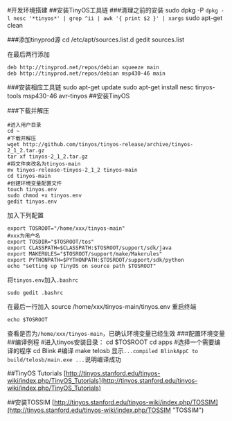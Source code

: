 #开发环境搭建
##安装TinyOS工具链
###清理之前的安装
	sudo dpkg -P `dpkg -l nesc '*tinyos*' | grep ^ii | awk '{ print $2 }' | xargs`
	sudo apt-get clean

###添加tinyprod源
	cd /etc/apt/sources.list.d
	gedit sources.list

在最后两行添加

	deb http://tinyprod.net/repos/debian squeeze main
	deb http://tinyprod.net/repos/debian msp430-46 main

###安装相应工具链
	sudo apt-get update
	sudo apt-get install nesc tinyos-tools msp430-46 avr-tinyos
##安装TinyOS

###下载并解压

	#进入用户目录
	cd ~
	#下载并解压
	wget http://github.com/tinyos/tinyos-release/archive/tinyos-2_1_2.tar.gz
	tar xf tinyos-2_1_2.tar.gz
	#将文件夹改名为tinyos-main
	mv tinyos-release-tinyos-2_1_2 tinyos-main
	cd tinyos-main
	#创建环境变量配置文件
	touch tinyos.env
	sudo chmod +x tinyos.env
	gedit tinyos.env
加入下列配置

	export TOSROOT="/home/xxx/tinyos-main" 
	#xxx为用户名
	export TOSDIR="$TOSROOT/tos"
	export CLASSPATH=$CLASSPATH:$TOSROOT/support/sdk/java
	export MAKERULES="$TOSROOT/support/make/Makerules"
	export PYTHONPATH=$PYTHONPATH:$TOSROOT/support/sdk/python
	echo "setting up TinyOS on source path $TOSROOT"

将`tinyos.env`加入`.bashrc`

	sudo gedit .bashrc
在最后一行加入
	source /home/xxx/tinyos-main/tinyos.env
重启终端

	echo $TOSROOT

查看是否为`/home/xxx/tinyos-main`，已确认环境变量已经生效
###配置环境变量
##编译例程
	#进入tinyos安装目录：
	cd $TOSROOT
	cd apps
	#选择一个需要编译的程序
	cd Blink
	#编译
	make telosb
显示`...compiled BlinkAppC to build/telosb/main.exe
...`说明编译成功
	
##TinyOS Tutorials
[http://tinyos.stanford.edu/tinyos-wiki/index.php/TinyOS_Tutorials](http://tinyos.stanford.edu/tinyos-wiki/index.php/TinyOS_Tutorials)

##安装TOSSIM
[http://tinyos.stanford.edu/tinyos-wiki/index.php/TOSSIM](http://tinyos.stanford.edu/tinyos-wiki/index.php/TOSSIM "TOSSIM")

